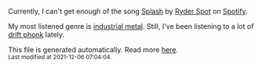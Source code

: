 
  Currently, I can't get enough of the song <a href="https://open.spotify.com/track/35bmrzJtzBj6Gj93zPlBXy">Splash</a> by <a href="https://open.spotify.com/artist/5vcZnjpJXSwYQGi8PlMS3B">Ryder Spot</a> on <a href="https://open.spotify.com/user/9qz2xtkur2fengfsdcq8dd907?si=kq2SVrUkSNe0z1NJjpt7kg">Spotify</a>.

  My most listened genre is <a href="https://duckduckgo.com/?q=industrial metal music">industrial metal</a>.
  Still, I've been listening to a lot of <a href="https://duckduckgo.com/?q=drift phonk music">drift phonk</a> lately.

  This file is generated automatically. Read more <a href="https://github.com/CodeF0x/CodeF0x/blob/master/IMPORTANT.md">here</a>.
  <br>
  <sub>Last modified at 2021-12-06 07:04:04.</sub>
  